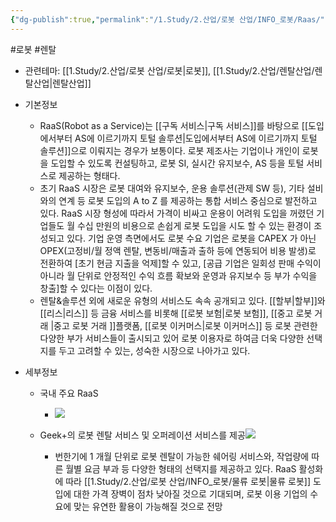 ```yaml
---
{"dg-publish":true,"permalink":"/1.Study/2.산업/로봇 산업/INFO_로봇/Raas/","created":"2024-11-20T21:02:28.012+09:00","updated":"2025-06-03T20:07:20.100+09:00"}
---
```


#로봇 #렌탈 

- 관련테마: [[1.Study/2.산업/로봇 산업/로봇\|로봇]], [[1.Study/2.산업/렌탈산업/렌탈산업\|렌탈산업]]


- 기본정보
	- RaaS(Robot as a Service)는 [[구독 서비스\|구독 서비스]]를 바탕으로 [[도입에서부터 AS에 이르기까지 토털 솔루션\|도입에서부터 AS에 이르기까지 토털 솔루션]]으로 이뤄지는 경우가 보통이다. 로봇 제조사는 기업이나 개인이 로봇을 도입할 수 있도록 컨설팅하고, 로봇 SI, 실시간 유지보수, AS 등을 토털 서비스로 제공하는 형태다.  
	- 초기 RaaS 시장은 로봇 대여와 유지보수, 운용 솔루션(관제 SW 등), 기타 설비와의 연계 등 로봇 도입의 A to Z 를 제공하는 통합 서비스 중심으로 발전하고 있다. RaaS 시장 형성에 따라서 가격이 비싸고 운용이 어려워 도입을 꺼렸던 기업들도 월 수십 만원의 비용으로 손쉽게 로봇 도입을 시도 할 수 있는 환경이 조성되고 있다. 기업 운영 측면에서도 로봇 수요 기업은 로봇을 CAPEX 가 아닌 OPEX(고정비/월 정액 렌탈, 변동비/매출과 출하 등에 연동되어 비용 발생)로 전환하여 [초기 현금 지출을 억제]할 수 있고, [공급 기업은 일회성 판매 수익이 아니라 월 단위로 안정적인 수익 흐름 확보와 운영과 유지보수 등 부가 수익을 창출]할 수 있다는 이점이 있다.
	- 렌탈&솔루션 외에 새로운 유형의 서비스도 속속 공개되고 있다. [[할부\|할부]]와 [[리스\|리스]] 등 금융 서비스를 비롯해 [[로봇 보험\|로봇 보험]], [[중고 로봇 거래 \|중고 로봇 거래 ]]플랫폼, [[로봇 이커머스\|로봇 이커머스]] 등 로봇 관련한 다양한 부가 서비스들이 출시되고 있어 로봇 이용자로 하여금 더욱 다양한 선택지를 두고 고려할 수 있는, 성숙한 시장으로 나아가고 있다.


- 세부정보
	- 국내 주요 RaaS
		- ![](https://i.imgur.com/8U66rUz.png)

	- Geek+의 로봇 렌탈 서비스 및 오퍼레이션 서비스를 제공![](https://i.imgur.com/2IXWm6p.png)
		- 번한기에 1 개월 단위로 로봇 렌탈이 가능한 쉐어링 서비스와, 작업량에 따른 월별 요금 부과 등 다양한 형태의 선택지를 제공하고 있다. RaaS 활성화에 따라 [[1.Study/2.산업/로봇 산업/INFO_로봇/물류 로봇\|물류 로봇]] 도입에 대한 가격 장벽이 점차 낮아질 것으로 기대되며, 로봇 이용 기업의 수요에 맞는 유연한 활용이 가능해질 것으로 전망